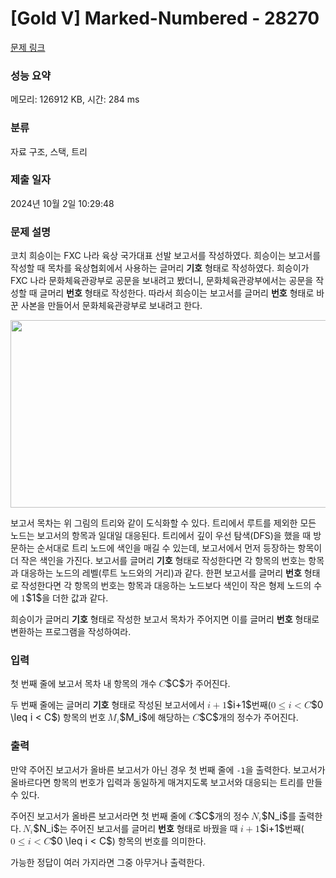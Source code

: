 # [Gold V] Marked-Numbered - 28270 

[문제 링크](https://www.acmicpc.net/problem/28270) 

### 성능 요약

메모리: 126912 KB, 시간: 284 ms

### 분류

자료 구조, 스택, 트리

### 제출 일자

2024년 10월 2일 10:29:48

### 문제 설명

<p>코치 희승이는 FXC 나라 육상 국가대표 선발 보고서를 작성하였다. 희승이는 보고서를 작성할 때 목차를 육상협회에서 사용하는 글머리 <strong>기호</strong> 형태로 작성하였다. 희승이가 FXC 나라 문화체육관광부로 공문을 보내려고 봤더니, 문화체육관광부에서는 공문을 작성할 때 글머리 <strong>번호</strong> 형태로 작성한다. 따라서 희승이는 보고서를 글머리 <strong>번호</strong> 형태로 바꾼 사본을 만들어서 문화체육관광부로 보내려고 한다.</p>

<p style="text-align: center;"><img alt="" src="https://upload.acmicpc.net/616b710a-fdc0-4bce-bd7d-13d77aa4e1d9/-/preview/" style="width: 1006px; height: 300px;"></p>

<p>보고서 목차는 위 그림의 트리와 같이 도식화할 수 있다. 트리에서 루트를 제외한 모든 노드는 보고서의 항목과 일대일 대응된다. 트리에서 깊이 우선 탐색(DFS)을 했을 때 방문하는 순서대로 트리 노드에 색인을 매길 수 있는데, 보고서에서 먼저 등장하는 항목이 더 작은 색인을 가진다. 보고서를 글머리 <strong>기호</strong> 형태로 작성한다면 각 항목의 번호는 항목과 대응하는 노드의 레벨(루트 노드와의 거리)과 같다. 한편 보고서를 글머리 <strong>번호</strong> 형태로 작성한다면 각 항목의 번호는 항목과 대응하는 노드보다 색인이 작은 형제 노드의 수에 <mjx-container class="MathJax" jax="CHTML" style="font-size: 109%; position: relative;"><mjx-math class="MJX-TEX" aria-hidden="true"><mjx-mn class="mjx-n"><mjx-c class="mjx-c31"></mjx-c></mjx-mn></mjx-math><mjx-assistive-mml unselectable="on" display="inline"><math xmlns="http://www.w3.org/1998/Math/MathML"><mn>1</mn></math></mjx-assistive-mml><span aria-hidden="true" class="no-mathjax mjx-copytext">$1$</span></mjx-container>을 더한 값과 같다.</p>

<p>희승이가 글머리 <strong>기호</strong> 형태로 작성한 보고서 목차가 주어지면 이를 글머리 <strong>번호</strong> 형태로 변환하는 프로그램을 작성하여라.</p>

### 입력 

 <p>첫 번째 줄에 보고서 목차 내 항목의 개수 <mjx-container class="MathJax" jax="CHTML" style="font-size: 109%; position: relative;"><mjx-math class="MJX-TEX" aria-hidden="true"><mjx-mi class="mjx-i"><mjx-c class="mjx-c1D436 TEX-I"></mjx-c></mjx-mi></mjx-math><mjx-assistive-mml unselectable="on" display="inline"><math xmlns="http://www.w3.org/1998/Math/MathML"><mi>C</mi></math></mjx-assistive-mml><span aria-hidden="true" class="no-mathjax mjx-copytext">$C$</span></mjx-container>가 주어진다.</p>

<p>두 번째 줄에는 글머리 <strong>기호</strong> 형태로 작성된 보고서에서 <mjx-container class="MathJax" jax="CHTML" style="font-size: 109%; position: relative;"><mjx-math class="MJX-TEX" aria-hidden="true"><mjx-mi class="mjx-i"><mjx-c class="mjx-c1D456 TEX-I"></mjx-c></mjx-mi><mjx-mo class="mjx-n" space="3"><mjx-c class="mjx-c2B"></mjx-c></mjx-mo><mjx-mn class="mjx-n" space="3"><mjx-c class="mjx-c31"></mjx-c></mjx-mn></mjx-math><mjx-assistive-mml unselectable="on" display="inline"><math xmlns="http://www.w3.org/1998/Math/MathML"><mi>i</mi><mo>+</mo><mn>1</mn></math></mjx-assistive-mml><span aria-hidden="true" class="no-mathjax mjx-copytext">$i+1$</span></mjx-container>번째(<mjx-container class="MathJax" jax="CHTML" style="font-size: 109%; position: relative;"><mjx-math class="MJX-TEX" aria-hidden="true"><mjx-mn class="mjx-n"><mjx-c class="mjx-c30"></mjx-c></mjx-mn><mjx-mo class="mjx-n" space="4"><mjx-c class="mjx-c2264"></mjx-c></mjx-mo><mjx-mi class="mjx-i" space="4"><mjx-c class="mjx-c1D456 TEX-I"></mjx-c></mjx-mi><mjx-mo class="mjx-n" space="4"><mjx-c class="mjx-c3C"></mjx-c></mjx-mo><mjx-mi class="mjx-i" space="4"><mjx-c class="mjx-c1D436 TEX-I"></mjx-c></mjx-mi></mjx-math><mjx-assistive-mml unselectable="on" display="inline"><math xmlns="http://www.w3.org/1998/Math/MathML"><mn>0</mn><mo>≤</mo><mi>i</mi><mo><</mo><mi>C</mi></math></mjx-assistive-mml><span aria-hidden="true" class="no-mathjax mjx-copytext">$0 \leq i < C$</span></mjx-container>) 항목의 번호 <mjx-container class="MathJax" jax="CHTML" style="font-size: 109%; position: relative;"><mjx-math class="MJX-TEX" aria-hidden="true"><mjx-msub><mjx-mi class="mjx-i"><mjx-c class="mjx-c1D440 TEX-I"></mjx-c></mjx-mi><mjx-script style="vertical-align: -0.15em; margin-left: -0.081em;"><mjx-mi class="mjx-i" size="s"><mjx-c class="mjx-c1D456 TEX-I"></mjx-c></mjx-mi></mjx-script></mjx-msub></mjx-math><mjx-assistive-mml unselectable="on" display="inline"><math xmlns="http://www.w3.org/1998/Math/MathML"><msub><mi>M</mi><mi>i</mi></msub></math></mjx-assistive-mml><span aria-hidden="true" class="no-mathjax mjx-copytext">$M_i$</span></mjx-container>에 해당하는 <mjx-container class="MathJax" jax="CHTML" style="font-size: 109%; position: relative;"><mjx-math class="MJX-TEX" aria-hidden="true"><mjx-mi class="mjx-i"><mjx-c class="mjx-c1D436 TEX-I"></mjx-c></mjx-mi></mjx-math><mjx-assistive-mml unselectable="on" display="inline"><math xmlns="http://www.w3.org/1998/Math/MathML"><mi>C</mi></math></mjx-assistive-mml><span aria-hidden="true" class="no-mathjax mjx-copytext">$C$</span></mjx-container>개의 정수가 주어진다.</p>

### 출력 

 <p>만약 주어진 보고서가 올바른 보고서가 아닌 경우 첫 번째 줄에 <code>-1</code>을 출력한다. 보고서가 올바르다면 항목의 번호가 입력과 동일하게 매겨지도록 보고서와 대응되는 트리를 만들 수 있다.</p>

<p>주어진 보고서가 올바른 보고서라면 첫 번째 줄에 <mjx-container class="MathJax" jax="CHTML" style="font-size: 109%; position: relative;"><mjx-math class="MJX-TEX" aria-hidden="true"><mjx-mi class="mjx-i"><mjx-c class="mjx-c1D436 TEX-I"></mjx-c></mjx-mi></mjx-math><mjx-assistive-mml unselectable="on" display="inline"><math xmlns="http://www.w3.org/1998/Math/MathML"><mi>C</mi></math></mjx-assistive-mml><span aria-hidden="true" class="no-mathjax mjx-copytext">$C$</span></mjx-container>개의 정수 <mjx-container class="MathJax" jax="CHTML" style="font-size: 109%; position: relative;"><mjx-math class="MJX-TEX" aria-hidden="true"><mjx-msub><mjx-mi class="mjx-i"><mjx-c class="mjx-c1D441 TEX-I"></mjx-c></mjx-mi><mjx-script style="vertical-align: -0.15em; margin-left: -0.085em;"><mjx-mi class="mjx-i" size="s"><mjx-c class="mjx-c1D456 TEX-I"></mjx-c></mjx-mi></mjx-script></mjx-msub></mjx-math><mjx-assistive-mml unselectable="on" display="inline"><math xmlns="http://www.w3.org/1998/Math/MathML"><msub><mi>N</mi><mi>i</mi></msub></math></mjx-assistive-mml><span aria-hidden="true" class="no-mathjax mjx-copytext">$N_i$</span></mjx-container>를 출력한다. <mjx-container class="MathJax" jax="CHTML" style="font-size: 109%; position: relative;"><mjx-math class="MJX-TEX" aria-hidden="true"><mjx-msub><mjx-mi class="mjx-i"><mjx-c class="mjx-c1D441 TEX-I"></mjx-c></mjx-mi><mjx-script style="vertical-align: -0.15em; margin-left: -0.085em;"><mjx-mi class="mjx-i" size="s"><mjx-c class="mjx-c1D456 TEX-I"></mjx-c></mjx-mi></mjx-script></mjx-msub></mjx-math><mjx-assistive-mml unselectable="on" display="inline"><math xmlns="http://www.w3.org/1998/Math/MathML"><msub><mi>N</mi><mi>i</mi></msub></math></mjx-assistive-mml><span aria-hidden="true" class="no-mathjax mjx-copytext">$N_i$</span></mjx-container>는 주어진 보고서를 글머리 <strong>번호</strong> 형태로 바꿨을 때 <mjx-container class="MathJax" jax="CHTML" style="font-size: 109%; position: relative;"><mjx-math class="MJX-TEX" aria-hidden="true"><mjx-mi class="mjx-i"><mjx-c class="mjx-c1D456 TEX-I"></mjx-c></mjx-mi><mjx-mo class="mjx-n" space="3"><mjx-c class="mjx-c2B"></mjx-c></mjx-mo><mjx-mn class="mjx-n" space="3"><mjx-c class="mjx-c31"></mjx-c></mjx-mn></mjx-math><mjx-assistive-mml unselectable="on" display="inline"><math xmlns="http://www.w3.org/1998/Math/MathML"><mi>i</mi><mo>+</mo><mn>1</mn></math></mjx-assistive-mml><span aria-hidden="true" class="no-mathjax mjx-copytext">$i+1$</span></mjx-container>번째(<mjx-container class="MathJax" jax="CHTML" style="font-size: 109%; position: relative;"><mjx-math class="MJX-TEX" aria-hidden="true"><mjx-mn class="mjx-n"><mjx-c class="mjx-c30"></mjx-c></mjx-mn><mjx-mo class="mjx-n" space="4"><mjx-c class="mjx-c2264"></mjx-c></mjx-mo><mjx-mi class="mjx-i" space="4"><mjx-c class="mjx-c1D456 TEX-I"></mjx-c></mjx-mi><mjx-mo class="mjx-n" space="4"><mjx-c class="mjx-c3C"></mjx-c></mjx-mo><mjx-mi class="mjx-i" space="4"><mjx-c class="mjx-c1D436 TEX-I"></mjx-c></mjx-mi></mjx-math><mjx-assistive-mml unselectable="on" display="inline"><math xmlns="http://www.w3.org/1998/Math/MathML"><mn>0</mn><mo>≤</mo><mi>i</mi><mo><</mo><mi>C</mi></math></mjx-assistive-mml><span aria-hidden="true" class="no-mathjax mjx-copytext">$0 \leq i < C$</span></mjx-container>) 항목의 번호를 의미한다.</p>

<p>가능한 정답이 여러 가지라면 그중 아무거나 출력한다.</p>

